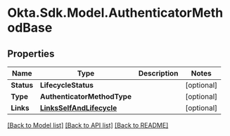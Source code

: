 # Okta.Sdk.Model.AuthenticatorMethodBase

## Properties

Name | Type | Description | Notes
------------ | ------------- | ------------- | -------------
**Status** | **LifecycleStatus** |  | [optional] 
**Type** | **AuthenticatorMethodType** |  | [optional] 
**Links** | [**LinksSelfAndLifecycle**](LinksSelfAndLifecycle.md) |  | [optional] 

[[Back to Model list]](../README.md#documentation-for-models) [[Back to API list]](../README.md#documentation-for-api-endpoints) [[Back to README]](../README.md)

